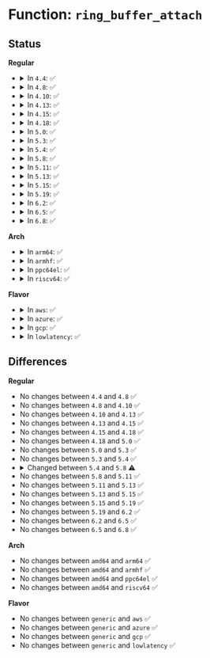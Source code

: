 # Function: <code>ring_buffer_attach</code>

## Status
<b>Regular</b>
<ul>
<li>
<details>
<summary>In <code>4.4</code>: ✅</summary>

```c
void ring_buffer_attach(struct perf_event *event, struct ring_buffer *rb);
```

**Collision:** Unique Static

**Inline:** No

**Transformation:** False

**Instances:**

```
In kernel/events/core.c (ffffffff81180540)
Location: kernel/events/core.c:4530
Inline: False
Direct callers:
  - kernel/events/core.c:_free_event
  - kernel/events/core.c:perf_mmap
  - kernel/events/core.c:perf_ioctl
  - kernel/events/core.c:perf_mmap_close
  - kernel/events/core.c:perf_mmap_close
```
**Symbols:**

```
ffffffff81180540-ffffffff811806ad: ring_buffer_attach (STB_LOCAL)
```
</details>
</li>
<li>
<details>
<summary>In <code>4.8</code>: ✅</summary>

```c
void ring_buffer_attach(struct perf_event *event, struct ring_buffer *rb);
```

**Collision:** Unique Static

**Inline:** No

**Transformation:** False

**Instances:**

```
In kernel/events/core.c (ffffffff81192290)
Location: kernel/events/core.c:4820
Inline: False
Direct callers:
  - kernel/events/core.c:perf_event_set_output
  - kernel/events/core.c:perf_mmap
  - kernel/events/core.c:perf_mmap_close
  - kernel/events/core.c:perf_mmap_close
  - kernel/events/core.c:_free_event
```
**Symbols:**

```
ffffffff81192290-ffffffff8119240b: ring_buffer_attach (STB_LOCAL)
```
</details>
</li>
<li>
<details>
<summary>In <code>4.10</code>: ✅</summary>

```c
void ring_buffer_attach(struct perf_event *event, struct ring_buffer *rb);
```

**Collision:** Unique Static

**Inline:** No

**Transformation:** False

**Instances:**

```
In kernel/events/core.c (ffffffff811a1a40)
Location: kernel/events/core.c:4917
Inline: False
Direct callers:
  - kernel/events/core.c:perf_event_set_output
  - kernel/events/core.c:perf_mmap
  - kernel/events/core.c:perf_mmap_close
  - kernel/events/core.c:perf_mmap_close
  - kernel/events/core.c:_free_event
```
**Symbols:**

```
ffffffff811a1a40-ffffffff811a1bbb: ring_buffer_attach (STB_LOCAL)
```
</details>
</li>
<li>
<details>
<summary>In <code>4.13</code>: ✅</summary>

```c
void ring_buffer_attach(struct perf_event *event, struct ring_buffer *rb);
```

**Collision:** Unique Static

**Inline:** No

**Transformation:** False

**Instances:**

```
In kernel/events/core.c (ffffffff811a9260)
Location: kernel/events/core.c:5009
Inline: False
Direct callers:
  - kernel/events/core.c:perf_event_set_output
  - kernel/events/core.c:perf_mmap
  - kernel/events/core.c:perf_mmap_close
  - kernel/events/core.c:perf_mmap_close
  - kernel/events/core.c:_free_event
```
**Symbols:**

```
ffffffff811a9260-ffffffff811a93ad: ring_buffer_attach (STB_LOCAL)
```
</details>
</li>
<li>
<details>
<summary>In <code>4.15</code>: ✅</summary>

```c
void ring_buffer_attach(struct perf_event *event, struct ring_buffer *rb);
```

**Collision:** Unique Static

**Inline:** No

**Transformation:** False

**Instances:**

```
In kernel/events/core.c (ffffffff811bcac0)
Location: kernel/events/core.c:4959
Inline: False
Direct callers:
  - kernel/events/core.c:perf_event_set_output
  - kernel/events/core.c:perf_mmap
  - kernel/events/core.c:perf_mmap_close
  - kernel/events/core.c:perf_mmap_close
  - kernel/events/core.c:_free_event
```
**Symbols:**

```
ffffffff811bcac0-ffffffff811bcc0d: ring_buffer_attach (STB_LOCAL)
```
</details>
</li>
<li>
<details>
<summary>In <code>4.18</code>: ✅</summary>

```c
void ring_buffer_attach(struct perf_event *event, struct ring_buffer *rb);
```

**Collision:** Unique Static

**Inline:** No

**Transformation:** False

**Instances:**

```
In kernel/events/core.c (ffffffff811dcc80)
Location: kernel/events/core.c:5316
Inline: False
Direct callers:
  - kernel/events/core.c:perf_event_set_output
  - kernel/events/core.c:perf_mmap
  - kernel/events/core.c:perf_mmap_close
  - kernel/events/core.c:perf_mmap_close
  - kernel/events/core.c:_free_event
```
**Symbols:**

```
ffffffff811dcc80-ffffffff811dcdd0: ring_buffer_attach (STB_LOCAL)
```
</details>
</li>
<li>
<details>
<summary>In <code>5.0</code>: ✅</summary>

```c
void ring_buffer_attach(struct perf_event *event, struct ring_buffer *rb);
```

**Collision:** Unique Static

**Inline:** No

**Transformation:** False

**Instances:**

```
In kernel/events/core.c (ffffffff811ed080)
Location: kernel/events/core.c:5325
Inline: False
Direct callers:
  - kernel/events/core.c:perf_event_set_output
  - kernel/events/core.c:perf_mmap
  - kernel/events/core.c:perf_mmap_close
  - kernel/events/core.c:perf_mmap_close
  - kernel/events/core.c:_free_event
```
**Symbols:**

```
ffffffff811ed080-ffffffff811ed1d0: ring_buffer_attach (STB_LOCAL)
```
</details>
</li>
<li>
<details>
<summary>In <code>5.3</code>: ✅</summary>

```c
void ring_buffer_attach(struct perf_event *event, struct ring_buffer *rb);
```

**Collision:** Unique Static

**Inline:** No

**Transformation:** False

**Instances:**

```
In kernel/events/core.c (ffffffff81204a70)
Location: kernel/events/core.c:5371
Inline: False
Direct callers:
  - kernel/events/core.c:perf_event_set_output
  - kernel/events/core.c:perf_mmap
  - kernel/events/core.c:perf_mmap_close
  - kernel/events/core.c:perf_mmap_close
  - kernel/events/core.c:_free_event
```
**Symbols:**

```
ffffffff81204a70-ffffffff81204bc0: ring_buffer_attach (STB_LOCAL)
```
</details>
</li>
<li>
<details>
<summary>In <code>5.4</code>: ✅</summary>

```c
void ring_buffer_attach(struct perf_event *event, struct ring_buffer *rb);
```

**Collision:** Unique Static

**Inline:** No

**Transformation:** False

**Instances:**

```
In kernel/events/core.c (ffffffff81211660)
Location: kernel/events/core.c:5466
Inline: False
Direct callers:
  - kernel/events/core.c:perf_event_set_output
  - kernel/events/core.c:perf_mmap
  - kernel/events/core.c:perf_mmap_close
  - kernel/events/core.c:perf_mmap_close
  - kernel/events/core.c:_free_event
```
**Symbols:**

```
ffffffff81211660-ffffffff812117b0: ring_buffer_attach (STB_LOCAL)
```
</details>
</li>
<li>
<details>
<summary>In <code>5.8</code>: ✅</summary>

```c
void ring_buffer_attach(struct perf_event *event, struct perf_buffer *rb);
```

**Collision:** Unique Static

**Inline:** No

**Transformation:** False

**Instances:**

```
In kernel/events/core.c (ffffffff8123d740)
Location: kernel/events/core.c:5735
Inline: False
Direct callers:
  - kernel/events/core.c:perf_mmap
  - kernel/events/core.c:perf_mmap_close
  - kernel/events/core.c:perf_mmap_close
  - kernel/events/core.c:_perf_ioctl
  - kernel/events/core.c:_free_event
```
**Symbols:**

```
ffffffff8123d740-ffffffff8123d888: ring_buffer_attach (STB_LOCAL)
```
</details>
</li>
<li>
<details>
<summary>In <code>5.11</code>: ✅</summary>

```c
void ring_buffer_attach(struct perf_event *event, struct perf_buffer *rb);
```

**Collision:** Unique Static

**Inline:** No

**Transformation:** False

**Instances:**

```
In kernel/events/core.c (ffffffff81247ae0)
Location: kernel/events/core.c:5814
Inline: False
Direct callers:
  - kernel/events/core.c:perf_mmap
  - kernel/events/core.c:perf_mmap_close
  - kernel/events/core.c:perf_mmap_close
  - kernel/events/core.c:perf_mmap_close
  - kernel/events/core.c:_perf_ioctl
  - kernel/events/core.c:_free_event
```
**Symbols:**

```
ffffffff81247ae0-ffffffff81247c28: ring_buffer_attach (STB_LOCAL)
```
</details>
</li>
<li>
<details>
<summary>In <code>5.13</code>: ✅</summary>

```c
void ring_buffer_attach(struct perf_event *event, struct perf_buffer *rb);
```

**Collision:** Unique Static

**Inline:** No

**Transformation:** False

**Instances:**

```
In kernel/events/core.c (ffffffff8124b9a0)
Location: kernel/events/core.c:5898
Inline: False
Direct callers:
  - kernel/events/core.c:perf_mmap
  - kernel/events/core.c:perf_mmap_close
  - kernel/events/core.c:perf_mmap_close
  - kernel/events/core.c:perf_mmap_close
  - kernel/events/core.c:_perf_ioctl
  - kernel/events/core.c:_free_event
```
**Symbols:**

```
ffffffff8124b9a0-ffffffff8124bae8: ring_buffer_attach (STB_LOCAL)
```
</details>
</li>
<li>
<details>
<summary>In <code>5.15</code>: ✅</summary>

```c
void ring_buffer_attach(struct perf_event *event, struct perf_buffer *rb);
```

**Collision:** Unique Static

**Inline:** No

**Transformation:** False

**Instances:**

```
In kernel/events/core.c (ffffffff81286b80)
Location: kernel/events/core.c:6006
Inline: False
Direct callers:
  - kernel/events/core.c:perf_mmap
  - kernel/events/core.c:perf_mmap_close
  - kernel/events/core.c:perf_mmap_close
  - kernel/events/core.c:perf_mmap_close
  - kernel/events/core.c:_perf_ioctl
  - kernel/events/core.c:_free_event
```
**Symbols:**

```
ffffffff81286b80-ffffffff81286cdd: ring_buffer_attach (STB_LOCAL)
```
</details>
</li>
<li>
<details>
<summary>In <code>5.19</code>: ✅</summary>

```c
void ring_buffer_attach(struct perf_event *event, struct perf_buffer *rb);
```

**Collision:** Unique Static

**Inline:** No

**Transformation:** False

**Instances:**

```
In kernel/events/core.c (ffffffff812db3b0)
Location: kernel/events/core.c:5904
Inline: False
Direct callers:
  - kernel/events/core.c:perf_mmap
  - kernel/events/core.c:perf_mmap
  - kernel/events/core.c:perf_mmap_close
  - kernel/events/core.c:perf_mmap_close
  - kernel/events/core.c:_perf_ioctl
  - kernel/events/core.c:_free_event
```
**Symbols:**

```
ffffffff812db3b0-ffffffff812db5a7: ring_buffer_attach (STB_LOCAL)
```
</details>
</li>
<li>
<details>
<summary>In <code>6.2</code>: ✅</summary>

```c
void ring_buffer_attach(struct perf_event *event, struct perf_buffer *rb);
```

**Collision:** Unique Static

**Inline:** No

**Transformation:** False

**Instances:**

```
In kernel/events/core.c (ffffffff81343670)
Location: kernel/events/core.c:6122
Inline: False
Direct callers:
  - kernel/events/core.c:perf_mmap
  - kernel/events/core.c:perf_mmap
  - kernel/events/core.c:perf_mmap_close
  - kernel/events/core.c:perf_mmap_close
  - kernel/events/core.c:_perf_ioctl
  - kernel/events/core.c:_free_event
```
**Symbols:**

```
ffffffff81343670-ffffffff81343867: ring_buffer_attach (STB_LOCAL)
```
</details>
</li>
<li>
<details>
<summary>In <code>6.5</code>: ✅</summary>

```c
void ring_buffer_attach(struct perf_event *event, struct perf_buffer *rb);
```

**Collision:** Unique Static

**Inline:** No

**Transformation:** False

**Instances:**

```
In kernel/events/core.c (ffffffff813746d0)
Location: kernel/events/core.c:6122
Inline: False
Direct callers:
  - kernel/events/core.c:perf_mmap
  - kernel/events/core.c:perf_mmap
  - kernel/events/core.c:perf_mmap_close
  - kernel/events/core.c:perf_mmap_close
  - kernel/events/core.c:_perf_ioctl
  - kernel/events/core.c:_free_event
```
**Symbols:**

```
ffffffff813746d0-ffffffff813748c7: ring_buffer_attach (STB_LOCAL)
```
</details>
</li>
<li>
<details>
<summary>In <code>6.8</code>: ✅</summary>

```c
void ring_buffer_attach(struct perf_event *event, struct perf_buffer *rb);
```

**Collision:** Unique Static

**Inline:** No

**Transformation:** False

**Instances:**

```
In kernel/events/core.c (ffffffff8139da00)
Location: kernel/events/core.c:6195
Inline: False
Direct callers:
  - kernel/events/core.c:perf_mmap
  - kernel/events/core.c:perf_mmap
  - kernel/events/core.c:perf_mmap_close
  - kernel/events/core.c:perf_mmap_close
  - kernel/events/core.c:_perf_ioctl
  - kernel/events/core.c:_free_event
```
**Symbols:**

```
ffffffff8139da00-ffffffff8139dbf7: ring_buffer_attach (STB_LOCAL)
```
</details>
</li>
</ul>
<b>Arch</b>
<ul>
<li>
<details>
<summary>In <code>arm64</code>: ✅</summary>

```c
void ring_buffer_attach(struct perf_event *event, struct ring_buffer *rb);
```

**Collision:** Unique Static

**Inline:** No

**Transformation:** False

**Instances:**

```
In kernel/events/core.c (ffff80001029b990)
Location: kernel/events/core.c:5466
Inline: False
Direct callers:
  - kernel/events/core.c:perf_event_set_output
  - kernel/events/core.c:perf_mmap
  - kernel/events/core.c:perf_mmap_close
  - kernel/events/core.c:perf_mmap_close
  - kernel/events/core.c:_free_event
```
**Symbols:**

```
ffff80001029b990-ffff80001029bb80: ring_buffer_attach (STB_LOCAL)
```
</details>
</li>
<li>
<details>
<summary>In <code>armhf</code>: ✅</summary>

```c
void ring_buffer_attach(struct perf_event *event, struct ring_buffer *rb);
```

**Collision:** Unique Static

**Inline:** No

**Transformation:** False

**Instances:**

```
In kernel/events/core.c (c04caf50)
Location: kernel/events/core.c:5466
Inline: False
Direct callers:
  - kernel/events/core.c:perf_event_set_output
  - kernel/events/core.c:perf_mmap
  - kernel/events/core.c:perf_mmap_close
  - kernel/events/core.c:perf_mmap_close
  - kernel/events/core.c:_free_event
```
**Symbols:**

```
c04caf50-c04cb0b0: ring_buffer_attach (STB_LOCAL)
```
</details>
</li>
<li>
<details>
<summary>In <code>ppc64el</code>: ✅</summary>

```c
void ring_buffer_attach(struct perf_event *event, struct ring_buffer *rb);
```

**Collision:** Unique Static

**Inline:** No

**Transformation:** False

**Instances:**

```
In kernel/events/core.c (c00000000034ba20)
Location: kernel/events/core.c:5466
Inline: False
Direct callers:
  - kernel/events/core.c:perf_event_set_output
  - kernel/events/core.c:perf_mmap
  - kernel/events/core.c:perf_mmap_close
  - kernel/events/core.c:perf_mmap_close
  - kernel/events/core.c:_free_event
```
**Symbols:**

```
c00000000034ba20-c00000000034bbd4: ring_buffer_attach (STB_LOCAL)
```
</details>
</li>
<li>
<details>
<summary>In <code>riscv64</code>: ✅</summary>

```c
void ring_buffer_attach(struct perf_event *event, struct ring_buffer *rb);
```

**Collision:** Unique Static

**Inline:** No

**Transformation:** False

**Instances:**

```
In kernel/events/core.c (ffffffe0001c5fde)
Location: kernel/events/core.c:5466
Inline: False
Direct callers:
  - kernel/events/core.c:perf_event_set_output
  - kernel/events/core.c:perf_mmap
  - kernel/events/core.c:perf_mmap_close
  - kernel/events/core.c:perf_mmap_close
  - kernel/events/core.c:_free_event
```
**Symbols:**

```
ffffffe0001c5fde-ffffffe0001c60f8: ring_buffer_attach (STB_LOCAL)
```
</details>
</li>
</ul>
<b>Flavor</b>
<ul>
<li>
<details>
<summary>In <code>aws</code>: ✅</summary>

```c
void ring_buffer_attach(struct perf_event *event, struct ring_buffer *rb);
```

**Collision:** Unique Static

**Inline:** No

**Transformation:** False

**Instances:**

```
In kernel/events/core.c (ffffffff81209cb0)
Location: kernel/events/core.c:5466
Inline: False
Direct callers:
  - kernel/events/core.c:perf_event_set_output
  - kernel/events/core.c:perf_mmap
  - kernel/events/core.c:perf_mmap_close
  - kernel/events/core.c:perf_mmap_close
  - kernel/events/core.c:_free_event
```
**Symbols:**

```
ffffffff81209cb0-ffffffff81209e00: ring_buffer_attach (STB_LOCAL)
```
</details>
</li>
<li>
<details>
<summary>In <code>azure</code>: ✅</summary>

```c
void ring_buffer_attach(struct perf_event *event, struct ring_buffer *rb);
```

**Collision:** Unique Static

**Inline:** No

**Transformation:** False

**Instances:**

```
In kernel/events/core.c (ffffffff811fca60)
Location: kernel/events/core.c:5466
Inline: False
Direct callers:
  - kernel/events/core.c:perf_event_set_output
  - kernel/events/core.c:perf_mmap
  - kernel/events/core.c:perf_mmap_close
  - kernel/events/core.c:perf_mmap_close
  - kernel/events/core.c:_free_event
```
**Symbols:**

```
ffffffff811fca60-ffffffff811fcbb0: ring_buffer_attach (STB_LOCAL)
```
</details>
</li>
<li>
<details>
<summary>In <code>gcp</code>: ✅</summary>

```c
void ring_buffer_attach(struct perf_event *event, struct ring_buffer *rb);
```

**Collision:** Unique Static

**Inline:** No

**Transformation:** False

**Instances:**

```
In kernel/events/core.c (ffffffff81207a50)
Location: kernel/events/core.c:5466
Inline: False
Direct callers:
  - kernel/events/core.c:perf_event_set_output
  - kernel/events/core.c:perf_mmap
  - kernel/events/core.c:perf_mmap_close
  - kernel/events/core.c:perf_mmap_close
  - kernel/events/core.c:_free_event
```
**Symbols:**

```
ffffffff81207a50-ffffffff81207ba0: ring_buffer_attach (STB_LOCAL)
```
</details>
</li>
<li>
<details>
<summary>In <code>lowlatency</code>: ✅</summary>

```c
void ring_buffer_attach(struct perf_event *event, struct ring_buffer *rb);
```

**Collision:** Unique Static

**Inline:** No

**Transformation:** False

**Instances:**

```
In kernel/events/core.c (ffffffff812167e0)
Location: kernel/events/core.c:5466
Inline: False
Direct callers:
  - kernel/events/core.c:perf_event_set_output
  - kernel/events/core.c:perf_mmap
  - kernel/events/core.c:perf_mmap_close
  - kernel/events/core.c:perf_mmap_close
  - kernel/events/core.c:_free_event
```
**Symbols:**

```
ffffffff812167e0-ffffffff81216930: ring_buffer_attach (STB_LOCAL)
```
</details>
</li>
</ul>

## Differences
<b>Regular</b>
<ul>
<li>
No changes between <code>4.4</code> and <code>4.8</code> ✅
</li>
<li>
No changes between <code>4.8</code> and <code>4.10</code> ✅
</li>
<li>
No changes between <code>4.10</code> and <code>4.13</code> ✅
</li>
<li>
No changes between <code>4.13</code> and <code>4.15</code> ✅
</li>
<li>
No changes between <code>4.15</code> and <code>4.18</code> ✅
</li>
<li>
No changes between <code>4.18</code> and <code>5.0</code> ✅
</li>
<li>
No changes between <code>5.0</code> and <code>5.3</code> ✅
</li>
<li>
No changes between <code>5.3</code> and <code>5.4</code> ✅
</li>
<li>
<details>
<summary>Changed between <code>5.4</code> and <code>5.8</code> ⚠️</summary>
<ul>
<li>
<b>Param type changed. </b>
<code>struct ring_buffer *rb</code> ➡️ <code>struct perf_buffer *rb</code>
</li>
</ul>
</details>
</li>
<li>
No changes between <code>5.8</code> and <code>5.11</code> ✅
</li>
<li>
No changes between <code>5.11</code> and <code>5.13</code> ✅
</li>
<li>
No changes between <code>5.13</code> and <code>5.15</code> ✅
</li>
<li>
No changes between <code>5.15</code> and <code>5.19</code> ✅
</li>
<li>
No changes between <code>5.19</code> and <code>6.2</code> ✅
</li>
<li>
No changes between <code>6.2</code> and <code>6.5</code> ✅
</li>
<li>
No changes between <code>6.5</code> and <code>6.8</code> ✅
</li>
</ul>
<b>Arch</b>
<ul>
<li>
No changes between <code>amd64</code> and <code>arm64</code> ✅
</li>
<li>
No changes between <code>amd64</code> and <code>armhf</code> ✅
</li>
<li>
No changes between <code>amd64</code> and <code>ppc64el</code> ✅
</li>
<li>
No changes between <code>amd64</code> and <code>riscv64</code> ✅
</li>
</ul>
<b>Flavor</b>
<ul>
<li>
No changes between <code>generic</code> and <code>aws</code> ✅
</li>
<li>
No changes between <code>generic</code> and <code>azure</code> ✅
</li>
<li>
No changes between <code>generic</code> and <code>gcp</code> ✅
</li>
<li>
No changes between <code>generic</code> and <code>lowlatency</code> ✅
</li>
</ul>
